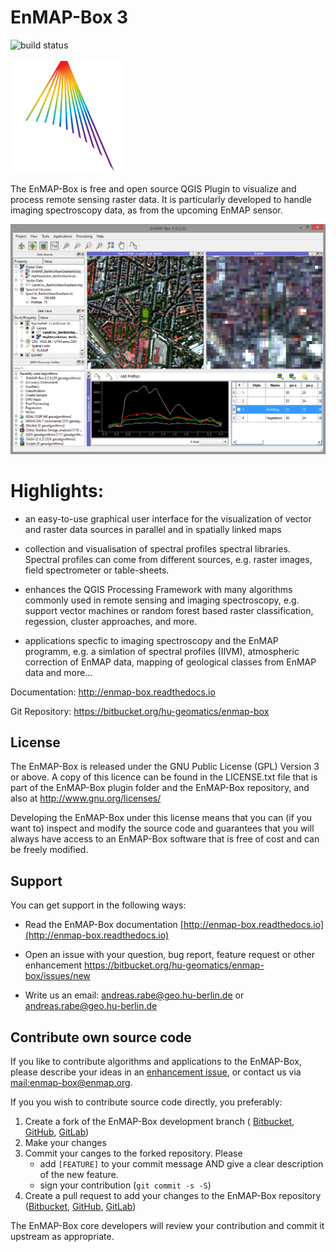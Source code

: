 # EnMAP-Box 3

![build status](https://img.shields.io/bitbucket/pipelines/hu-geomatics/enmap-box.svg)

![Logo](enmapbox/gui/ui/icons/enmapbox.svg)

The EnMAP-Box is free and open source QGIS Plugin to visualize and process remote sensing raster data. It is particularly developed to handle imaging spectroscopy data, as from the upcoming EnMAP sensor.

![Screenshot](doc/source/img/screenshot_main.png)

# Highlights:

* an easy-to-use graphical user interface for the visualization of vector and raster data sources in parallel and in spatially linked maps

* collection and visualisation of spectral profiles spectral libraries. Spectral profiles can come from different sources, e.g. raster images, field spectrometer or table-sheets.

* enhances the QGIS Processing Framework with many algorithms commonly used in
  remote sensing and imaging spectroscopy, e.g. support vector machines or random forest based raster classification, regession, cluster approaches, and more.

* applications specfic to imaging spectroscopy and the EnMAP programm, e.g. a simlation of spectral profiles (IIVM), atmospheric correction of EnMAP data, mapping of geological classes from EnMAP data and more...


Documentation: http://enmap-box.readthedocs.io

Git Repository: https://bitbucket.org/hu-geomatics/enmap-box


## License

The EnMAP-Box is released under the GNU Public License (GPL) Version 3 or above. A copy of this licence can be found in the LICENSE.txt file that is part of the EnMAP-Box plugin folder and the EnMAP-Box repository, and also at
<http://www.gnu.org/licenses/>

Developing the EnMAP-Box under this license means that you can (if you want to) inspect and modify the source code and guarantees that you will always have access to an EnMAP-Box software that is free of cost and can be freely
modified.


## Support
You can get support in the following ways:

 -  Read the EnMAP-Box documentation [http://enmap-box.readthedocs.io](http://enmap-box.readthedocs.io)

 -  Open an issue with your question, bug report, feature request or other enhancement https://bitbucket.org/hu-geomatics/enmap-box/issues/new
 
 -  Write us an email: [andreas.rabe@geo.hu-berlin.de](mail://andreas.rabe@geo.hu-berlin.de) or [andreas.rabe@geo.hu-berlin.de](mail://benjamin.jakimow@geo.hu-berlin.de)


## Contribute own source code


If you like to contribute algorithms and applications to the EnMAP-Box,
please describe your ideas in an [enhancement issue](), or contact us via [mail:enmap-box@enmap.org](mail:enmap-box@enmap.org).

If you you wish to contribute source code directly, you preferably:

1. Create a fork of the EnMAP-Box development branch (
[Bitbucket](https://confluence.atlassian.com/bitbucket/forking-a-repository-221449527.html),
[GitHub](https://help.github.com/en/articles/fork-a-repo), 
[GitLab](https://docs.gitlab.com/ee/gitlab-basics/fork-project.html))
2. Make your changes
3. Commit your canges to the forked repository. Please
    - add ``[FEATURE]`` to your commit message AND give a clear description of the new feature.
    - sign your contribution (``git commit -s -S``)
4. Create a pull request to add your changes to the EnMAP-Box repository 
([Bitbucket](https://confluence.atlassian.com/bitbucket/work-with-pull-requests-223220593.html), 
[GitHub](https://help.github.com/articles/creating-a-pull-request-from-a-fork/), 
[GitLab](https://docs.gitlab.com/ee/gitlab-basics/add-merge-request.html))

The EnMAP-Box core developers will review your contribution and commit it upstream as appropriate.


